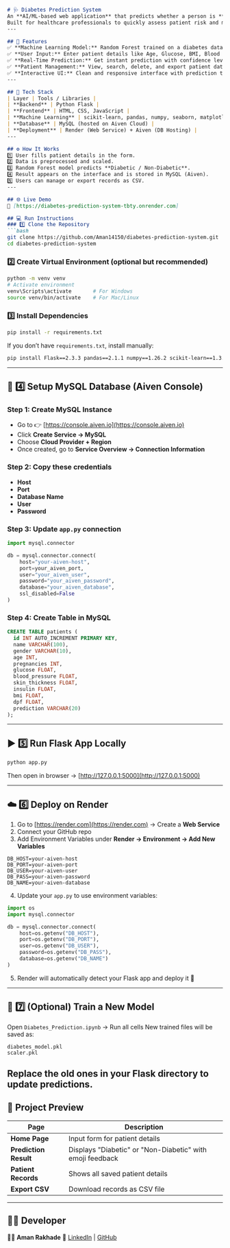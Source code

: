 ````markdown
# 🩺 Diabetes Prediction System  
An **AI/ML-based web application** that predicts whether a person is **Diabetic or Non-Diabetic** based on their health metrics.  
Built for healthcare professionals to quickly assess patient risk and manage patient records efficiently.
---

## 🚀 Features  
✅ **Machine Learning Model:** Random Forest trained on a diabetes dataset.  
✅ **User Input:** Enter patient details like Age, Glucose, BMI, Blood Pressure, etc.  
✅ **Real-Time Prediction:** Get instant prediction with confidence level.  
✅ **Patient Management:** View, search, delete, and export patient data as CSV.  
✅ **Interactive UI:** Clean and responsive interface with prediction tips & visual feedback.  
---

## 🧠 Tech Stack  
| Layer | Tools / Libraries |
| **Backend** | Python Flask |
| **Frontend** | HTML, CSS, JavaScript |
| **Machine Learning** | scikit-learn, pandas, numpy, seaborn, matplotlib |
| **Database** | MySQL (hosted on Aiven Cloud) |
| **Deployment** | Render (Web Service) + Aiven (DB Hosting) |
---

## ⚙️ How It Works  
1️⃣ User fills patient details in the form.  
2️⃣ Data is preprocessed and scaled.  
3️⃣ Random Forest model predicts **Diabetic / Non-Diabetic**.  
4️⃣ Result appears on the interface and is stored in MySQL (Aiven).  
5️⃣ Users can manage or export records as CSV.  
---

## 🌐 Live Demo  
🔗 [https://diabetes-prediction-system-tbty.onrender.com]

## 💻 Run Instructions  
### 1️⃣ Clone the Repository  
```bash
git clone https://github.com/Aman14150/diabetes-prediction-system.git
cd diabetes-prediction-system
````

### 2️⃣ Create Virtual Environment (optional but recommended)
```bash
python -m venv venv
# Activate environment
venv\Scripts\activate       # For Windows
source venv/bin/activate    # For Mac/Linux
```

### 3️⃣ Install Dependencies
```bash
pip install -r requirements.txt
```

If you don’t have `requirements.txt`, install manually:
```bash
pip install Flask==2.3.3 pandas==2.1.1 numpy==1.26.2 scikit-learn==1.3.3 matplotlib==3.8.1 seaborn==1.3.2 joblib==1.3.2 mysql-connector-python==8.1.1
```
---

## 🧩 4️⃣ Setup MySQL Database (Aiven Console)
### Step 1: Create MySQL Instance
* Go to 👉 [https://console.aiven.io](https://console.aiven.io)
* Click **Create Service → MySQL**
* Choose **Cloud Provider + Region**
* Once created, go to **Service Overview → Connection Information**

### Step 2: Copy these credentials
* **Host**
* **Port**
* **Database Name**
* **User**
* **Password**

### Step 3: Update `app.py` connection
```python
import mysql.connector

db = mysql.connector.connect(
    host="your-aiven-host",
    port=your_aiven_port,
    user="your_aiven_user",
    password="your_aiven_password",
    database="your_aiven_database",
    ssl_disabled=False
)
```

### Step 4: Create Table in MySQL
```sql
CREATE TABLE patients (
  id INT AUTO_INCREMENT PRIMARY KEY,
  name VARCHAR(100),
  gender VARCHAR(10),
  age INT,
  pregnancies INT,
  glucose FLOAT,
  blood_pressure FLOAT,
  skin_thickness FLOAT,
  insulin FLOAT,
  bmi FLOAT,
  dpf FLOAT,
  prediction VARCHAR(20)
);
```
---
## ▶️ 5️⃣ Run Flask App Locally
```bash
python app.py
```

Then open in browser → [http://127.0.0.1:5000](http://127.0.0.1:5000)

---

## ☁️ 6️⃣ Deploy on Render
1. Go to [https://render.com](https://render.com) → Create a **Web Service**
2. Connect your GitHub repo
3. Add Environment Variables under **Render → Environment → Add New Variables**

```env
DB_HOST=your-aiven-host
DB_PORT=your-aiven-port
DB_USER=your-aiven-user
DB_PASS=your-aiven-password
DB_NAME=your-aiven-database
```

4. Update your `app.py` to use environment variables:
```python
import os
import mysql.connector

db = mysql.connector.connect(
    host=os.getenv("DB_HOST"),
    port=os.getenv("DB_PORT"),
    user=os.getenv("DB_USER"),
    password=os.getenv("DB_PASS"),
    database=os.getenv("DB_NAME")
)
```

5. Render will automatically detect your Flask app and deploy it 🚀
---

## 🧪 7️⃣ (Optional) Train a New Model
Open `Diabetes_Prediction.ipynb` → Run all cells
New trained files will be saved as:
```
diabetes_model.pkl
scaler.pkl
```
Replace the old ones in your Flask directory to update predictions.
---

## 📸 Project Preview
| Page                  | Description                                               |
| --------------------- | --------------------------------------------------------- |
| **Home Page**         | Input form for patient details                            |
| **Prediction Result** | Displays "Diabetic" or "Non-Diabetic" with emoji feedback |
| **Patient Records**   | Shows all saved patient details                           |
| **Export CSV**        | Download records as CSV file                              |

---

## 🧑‍💻 Developer
👨‍💻 **Aman Rakhade**
📧 [LinkedIn](www.linkedin.com/in/aman-rakhade-0a9488319) | [GitHub](https://github.com/Aman14150)
